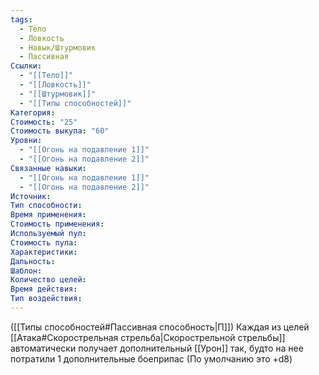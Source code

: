 ```yaml
---
tags:
  - Тело
  - Ловкость
  - Навык/Штурмовик
  - Пассивная
Ссылки:
  - "[[Тело]]"
  - "[[Ловкость]]"
  - "[[Штурмовик]]"
  - "[[Типы способностей]]"
Категория: 
Стоимость: "25"
Стоимость выкупа: "60"
Уровни:
  - "[[Огонь на подавление 1]]"
  - "[[Огонь на подавление 2]]"
Связанные навыки:
  - "[[Огонь на подавление 1]]"
  - "[[Огонь на подавление 2]]"
Источник:
Тип способности:
Время применения:
Стоимость применения:
Используемый пул:
Стоимость пула:
Характеристики:
Дальность:
Шаблон:
Количество целей:
Время действия:
Тип воздействия:
---
```

([[Типы способностей#Пассивная способность|П]]) Каждая из целей [[Атака#Скорострельная стрельба|Скорострельной стрельбы]] автоматически получает дополнительный [[Урон]] так, будто на нее потратили 1 дополнительные боеприпас (По умолчанию это +d8)